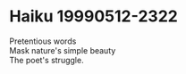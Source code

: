 # Haiku 19990512-2322  

Pretentious words  
Mask nature's simple beauty  
The poet's struggle.  
   
  
